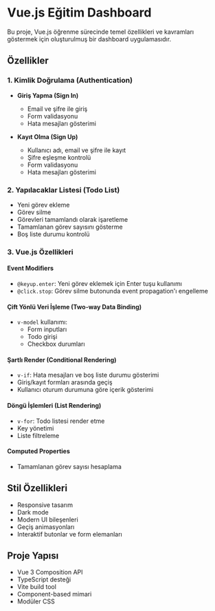 # Vue.js Eğitim Dashboard

Bu proje, Vue.js öğrenme sürecinde temel özellikleri ve kavramları göstermek için oluşturulmuş bir dashboard uygulamasıdır.

## Özellikler

### 1. Kimlik Doğrulama (Authentication)
- **Giriş Yapma (Sign In)**
  - Email ve şifre ile giriş
  - Form validasyonu
  - Hata mesajları gösterimi
  
- **Kayıt Olma (Sign Up)**
  - Kullanıcı adı, email ve şifre ile kayıt
  - Şifre eşleşme kontrolü
  - Form validasyonu
  - Hata mesajları gösterimi

### 2. Yapılacaklar Listesi (Todo List)
- Yeni görev ekleme
- Görev silme
- Görevleri tamamlandı olarak işaretleme
- Tamamlanan görev sayısını gösterme
- Boş liste durumu kontrolü

### 3. Vue.js Özellikleri

#### Event Modifiers
- `@keyup.enter`: Yeni görev eklemek için Enter tuşu kullanımı
- `@click.stop`: Görev silme butonunda event propagation'ı engelleme

#### Çift Yönlü Veri İşleme (Two-way Data Binding)
- `v-model` kullanımı:
  - Form inputları
  - Todo girişi
  - Checkbox durumları

#### Şartlı Render (Conditional Rendering)
- `v-if`: Hata mesajları ve boş liste durumu gösterimi
- Giriş/kayıt formları arasında geçiş
- Kullanıcı oturum durumuna göre içerik gösterimi

#### Döngü İşlemleri (List Rendering)
- `v-for`: Todo listesi render etme
- Key yönetimi
- Liste filtreleme

#### Computed Properties
- Tamamlanan görev sayısı hesaplama

## Stil Özellikleri
- Responsive tasarım
- Dark mode
- Modern UI bileşenleri
- Geçiş animasyonları
- Interaktif butonlar ve form elemanları

## Proje Yapısı
- Vue 3 Composition API
- TypeScript desteği
- Vite build tool
- Component-based mimari
- Modüler CSS
